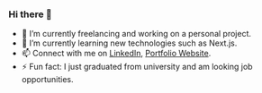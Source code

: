 ### Hi there 👋

- 🔭 I’m currently freelancing and working on a personal project.
- 🌱 I’m currently learning new technologies such as Next.js.
- 📫 Connect with me on [LinkedIn](https://www.linkedin.com/in/muhammadsafwanmalik/), [Portfolio Website](https://maliksafwan.netlify.app/).
- ⚡ Fun fact: I just graduated from university and am looking job opportunities.
<!--
**ssafwann/ssafwann** is a ✨ _special_ ✨ repository because its `README.md` (this file) appears on your GitHub profile.

Here are some ideas to get you started:

- 🔭 I’m currently working on ...
- 🌱 I’m currently learning ...
- 👯 I’m looking to collaborate on ...
- 🤔 I’m looking for help with ...
- 💬 Ask me about ...
- 📫 How to reach me: ...
- 😄 Pronouns: ...
- ⚡ Fun fact: ...
-->
